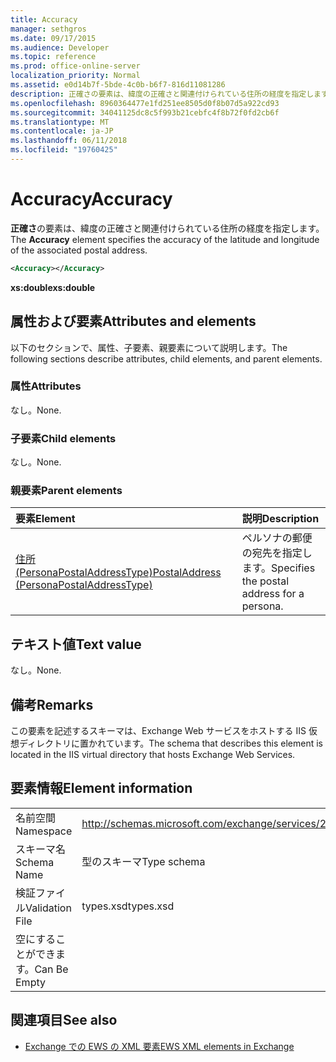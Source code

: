 ```yaml
---
title: Accuracy
manager: sethgros
ms.date: 09/17/2015
ms.audience: Developer
ms.topic: reference
ms.prod: office-online-server
localization_priority: Normal
ms.assetid: e0d14b7f-5bde-4c0b-b6f7-816d11081286
description: 正確さの要素は、緯度の正確さと関連付けられている住所の経度を指定します。
ms.openlocfilehash: 8960364477e1fd251ee8505d0f8b07d5a922cd93
ms.sourcegitcommit: 34041125dc8c5f993b21cebfc4f8b72f0fd2cb6f
ms.translationtype: MT
ms.contentlocale: ja-JP
ms.lasthandoff: 06/11/2018
ms.locfileid: "19760425"
---
```

# <a name="accuracy"></a><span data-ttu-id="b6316-103">Accuracy</span><span class="sxs-lookup"><span data-stu-id="b6316-103">Accuracy</span></span>

<span data-ttu-id="b6316-104">**正確さ**の要素は、緯度の正確さと関連付けられている住所の経度を指定します。</span><span class="sxs-lookup"><span data-stu-id="b6316-104">The **Accuracy** element specifies the accuracy of the latitude and longitude of the associated postal address.</span></span> 
  
```XML
<Accuracy></Accuracy>
```

 <span data-ttu-id="b6316-105">**xs:double**</span><span class="sxs-lookup"><span data-stu-id="b6316-105">**xs:double**</span></span>
## <a name="attributes-and-elements"></a><span data-ttu-id="b6316-106">属性および要素</span><span class="sxs-lookup"><span data-stu-id="b6316-106">Attributes and elements</span></span>

<span data-ttu-id="b6316-107">以下のセクションで、属性、子要素、親要素について説明します。</span><span class="sxs-lookup"><span data-stu-id="b6316-107">The following sections describe attributes, child elements, and parent elements.</span></span>
  
### <a name="attributes"></a><span data-ttu-id="b6316-108">属性</span><span class="sxs-lookup"><span data-stu-id="b6316-108">Attributes</span></span>

<span data-ttu-id="b6316-109">なし。</span><span class="sxs-lookup"><span data-stu-id="b6316-109">None.</span></span>
  
### <a name="child-elements"></a><span data-ttu-id="b6316-110">子要素</span><span class="sxs-lookup"><span data-stu-id="b6316-110">Child elements</span></span>

<span data-ttu-id="b6316-111">なし。</span><span class="sxs-lookup"><span data-stu-id="b6316-111">None.</span></span>
  
### <a name="parent-elements"></a><span data-ttu-id="b6316-112">親要素</span><span class="sxs-lookup"><span data-stu-id="b6316-112">Parent elements</span></span>

|<span data-ttu-id="b6316-113">**要素**</span><span class="sxs-lookup"><span data-stu-id="b6316-113">**Element**</span></span>|<span data-ttu-id="b6316-114">**説明**</span><span class="sxs-lookup"><span data-stu-id="b6316-114">**Description**</span></span>|
|:-----|:-----|
|[<span data-ttu-id="b6316-115">住所 (PersonaPostalAddressType)</span><span class="sxs-lookup"><span data-stu-id="b6316-115">PostalAddress (PersonaPostalAddressType)</span></span>](postaladdress-personapostaladdresstype.md) <br/> |<span data-ttu-id="b6316-116">ペルソナの郵便の宛先を指定します。</span><span class="sxs-lookup"><span data-stu-id="b6316-116">Specifies the postal address for a persona.</span></span>  <br/> |
   
## <a name="text-value"></a><span data-ttu-id="b6316-117">テキスト値</span><span class="sxs-lookup"><span data-stu-id="b6316-117">Text value</span></span>

<span data-ttu-id="b6316-118">なし。</span><span class="sxs-lookup"><span data-stu-id="b6316-118">None.</span></span>
  
## <a name="remarks"></a><span data-ttu-id="b6316-119">備考</span><span class="sxs-lookup"><span data-stu-id="b6316-119">Remarks</span></span>

<span data-ttu-id="b6316-120">この要素を記述するスキーマは、Exchange Web サービスをホストする IIS 仮想ディレクトリに置かれています。</span><span class="sxs-lookup"><span data-stu-id="b6316-120">The schema that describes this element is located in the IIS virtual directory that hosts Exchange Web Services.</span></span>
  
## <a name="element-information"></a><span data-ttu-id="b6316-121">要素情報</span><span class="sxs-lookup"><span data-stu-id="b6316-121">Element information</span></span>

|||
|:-----|:-----|
|<span data-ttu-id="b6316-122">名前空間</span><span class="sxs-lookup"><span data-stu-id="b6316-122">Namespace</span></span>  <br/> |http://schemas.microsoft.com/exchange/services/2006/types  <br/> |
|<span data-ttu-id="b6316-123">スキーマ名</span><span class="sxs-lookup"><span data-stu-id="b6316-123">Schema Name</span></span>  <br/> |<span data-ttu-id="b6316-124">型のスキーマ</span><span class="sxs-lookup"><span data-stu-id="b6316-124">Type schema</span></span>  <br/> |
|<span data-ttu-id="b6316-125">検証ファイル</span><span class="sxs-lookup"><span data-stu-id="b6316-125">Validation File</span></span>  <br/> |<span data-ttu-id="b6316-126">types.xsd</span><span class="sxs-lookup"><span data-stu-id="b6316-126">types.xsd</span></span>  <br/> |
|<span data-ttu-id="b6316-127">空にすることができます。</span><span class="sxs-lookup"><span data-stu-id="b6316-127">Can Be Empty</span></span>  <br/> ||
   
## <a name="see-also"></a><span data-ttu-id="b6316-128">関連項目</span><span class="sxs-lookup"><span data-stu-id="b6316-128">See also</span></span>

- [<span data-ttu-id="b6316-129">Exchange での EWS の XML 要素</span><span class="sxs-lookup"><span data-stu-id="b6316-129">EWS XML elements in Exchange</span></span>](ews-xml-elements-in-exchange.md)

